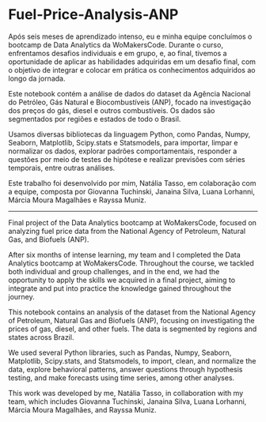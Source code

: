 # Fuel-Price-Analysis-ANP

Após seis meses de aprendizado intenso, eu e minha equipe concluímos o bootcamp de Data Analytics da WoMakersCode. Durante o curso, enfrentamos desafios individuais e em grupo, e, ao final, tivemos a oportunidade de aplicar as habilidades adquiridas em um desafio final, com o objetivo de integrar e colocar em prática os conhecimentos adquiridos ao longo da jornada.

Este notebook contém a análise de dados do dataset da Agência Nacional do Petróleo, Gás Natural e Biocombustíveis (ANP), focado na investigação dos preços do gás, diesel e outros combustíveis. Os dados são segmentados por regiões e estados de todo o Brasil.

Usamos diversas bibliotecas da linguagem Python, como Pandas, Numpy, Seaborn, Matplotlib, Scipy.stats e Statsmodels, para importar, limpar e normalizar os dados, explorar padrões comportamentais, responder a questões por meio de testes de hipótese e realizar previsões com séries temporais, entre outras análises.

Este trabalho foi desenvolvido por mim, Natália Tasso, em colaboração com a equipe, composta por Giovanna Tuchinski, Janaina Silva, Luana Lorhanni, Márcia Moura Magalhães e Rayssa Muniz.

------------------------------------------------------

Final project of the Data Analytics bootcamp at WoMakersCode, focused on analyzing fuel price data from the National Agency of Petroleum, Natural Gas, and Biofuels (ANP).

After six months of intense learning, my team and I completed the Data Analytics bootcamp at WoMakersCode. Throughout the course, we tackled both individual and group challenges, and in the end, we had the opportunity to apply the skills we acquired in a final project, aiming to integrate and put into practice the knowledge gained throughout the journey.

This notebook contains an analysis of the dataset from the National Agency of Petroleum, Natural Gas and Biofuels (ANP), focusing on investigating the prices of gas, diesel, and other fuels. The data is segmented by regions and states across Brazil.

We used several Python libraries, such as Pandas, Numpy, Seaborn, Matplotlib, Scipy.stats, and Statsmodels, to import, clean, and normalize the data, explore behavioral patterns, answer questions through hypothesis testing, and make forecasts using time series, among other analyses.

This work was developed by me, Natália Tasso, in collaboration with my team, which includes Giovanna Tuchinski, Janaina Silva, Luana Lorhanni, Márcia Moura Magalhães, and Rayssa Muniz.
